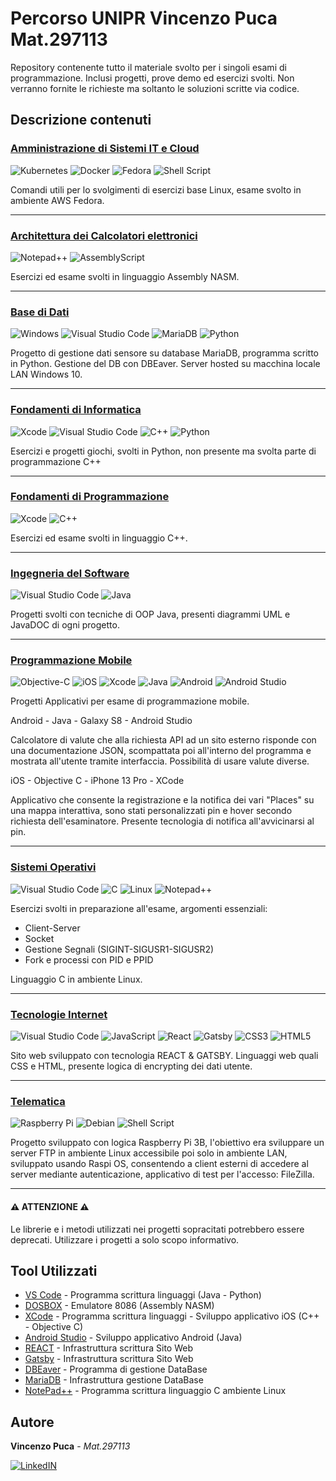 # **Percorso UNIPR Vincenzo Puca Mat.297113**

Repository contenente tutto il materiale svolto per i singoli esami di programmazione. Inclusi progetti, prove demo ed esercizi svolti.
Non verranno fornite le richieste ma soltanto le soluzioni scritte via codice.

## **Descrizione contenuti**

### [Amministrazione di Sistemi IT e Cloud](https://github.com/VincePuc99/UNIPR-Vincenzo_Puca/tree/main/Amministrazione%20di%20Sistemi%20IT%20e%20Cloud)

![Kubernetes](https://img.shields.io/badge/kubernetes-%23326ce5.svg?style=for-the-badge&logo=kubernetes&logoColor=white)
![Docker](https://img.shields.io/badge/docker-%230db7ed.svg?style=for-the-badge&logo=docker&logoColor=white)
![Fedora](https://img.shields.io/badge/Fedora-294172?style=for-the-badge&logo=fedora&logoColor=white)
![Shell Script](https://img.shields.io/badge/shell_script-%23121011.svg?style=for-the-badge&logo=gnu-bash&logoColor=white)

Comandi utili per lo svolgimenti di esercizi base Linux, esame svolto in ambiente AWS Fedora.

---

### [Architettura dei Calcolatori elettronici](https://github.com/VincePuc99/UNIPR-Vincenzo_Puca/tree/main/Architettura%20dei%20Calcolatori%20elettronici)

![Notepad++](https://img.shields.io/badge/Notepad++-90E59A.svg?style=for-the-badge&logo=notepad%2b%2b&logoColor=black)
![AssemblyScript](https://img.shields.io/badge/assembly%20script-%23000000.svg?style=for-the-badge&logo=assemblyscript&logoColor=white)

Esercizi ed esame svolti in linguaggio Assembly NASM.

---

### [Base di Dati](https://github.com/VincePuc99/UNIPR-Vincenzo_Puca/tree/main/Base%20di%20Dati)

![Windows](https://img.shields.io/badge/Windows-0078D6?style=for-the-badge&logo=windows&logoColor=white)
![Visual Studio Code](https://img.shields.io/badge/Visual%20Studio%20Code-0078d7.svg?style=for-the-badge&logo=visual-studio-code&logoColor=white)
![MariaDB](https://img.shields.io/badge/MariaDB-003545?style=for-the-badge&logo=mariadb&logoColor=white)
![Python](https://img.shields.io/badge/python-3670A0?style=for-the-badge&logo=python&logoColor=ffdd54)

Progetto di gestione dati sensore su database MariaDB, programma scritto in Python. Gestione del DB con DBEaver. Server hosted su macchina locale LAN Windows 10.

---

### [Fondamenti di Informatica](https://github.com/VincePuc99/UNIPR-Vincenzo_Puca/tree/main/Fondamenti%20di%20Informatica)

![Xcode](https://img.shields.io/badge/Xcode-007ACC?style=for-the-badge&logo=Xcode&logoColor=white)
![Visual Studio Code](https://img.shields.io/badge/Visual%20Studio%20Code-0078d7.svg?style=for-the-badge&logo=visual-studio-code&logoColor=white)
![C++](https://img.shields.io/badge/c++-%2300599C.svg?style=for-the-badge&logo=c%2B%2B&logoColor=white)
![Python](https://img.shields.io/badge/python-3670A0?style=for-the-badge&logo=python&logoColor=ffdd54)

Esercizi e progetti giochi, svolti in Python, non presente ma svolta parte di programmazione C++

---

### [Fondamenti di Programmazione](https://github.com/VincePuc99/UNIPR-Vincenzo_Puca/tree/main/Fondamenti%20di%20Programmazione%20(C%2B%2B))

![Xcode](https://img.shields.io/badge/Xcode-007ACC?style=for-the-badge&logo=Xcode&logoColor=white)
![C++](https://img.shields.io/badge/c++-%2300599C.svg?style=for-the-badge&logo=c%2B%2B&logoColor=white)

Esercizi ed esame svolti in linguaggio C++.

---

### [Ingegneria del Software](https://github.com/VincePuc99/UNIPR-Vincenzo_Puca/tree/main/Ingegneria%20del%20Software%20(Java))

![Visual Studio Code](https://img.shields.io/badge/Visual%20Studio%20Code-0078d7.svg?style=for-the-badge&logo=visual-studio-code&logoColor=white)
![Java](https://img.shields.io/badge/java-%23ED8B00.svg?style=for-the-badge&logo=openjdk&logoColor=white)

Progetti svolti con tecniche di OOP Java, presenti diagrammi UML e JavaDOC di ogni progetto.

---

### [Programmazione Mobile](https://github.com/VincePuc99/UNIPR-Vincenzo_Puca/tree/main/Programmazione%20Mobile)

![Objective-C](https://img.shields.io/badge/OBJECTIVE--C-%233A95E3.svg?style=for-the-badge&logo=apple&logoColor=white)
![iOS](https://img.shields.io/badge/iOS-000000?style=for-the-badge&logo=ios&logoColor=white)
![Xcode](https://img.shields.io/badge/Xcode-007ACC?style=for-the-badge&logo=Xcode&logoColor=white)
![Java](https://img.shields.io/badge/java-%23ED8B00.svg?style=for-the-badge&logo=openjdk&logoColor=white)
![Android](https://img.shields.io/badge/Android-3DDC84?style=for-the-badge&logo=android&logoColor=white)
![Android Studio](https://img.shields.io/badge/android%20studio-346ac1?style=for-the-badge&logo=android%20studio&logoColor=white)

Progetti Applicativi per esame di programmazione mobile.

Android - Java - Galaxy S8 - Android Studio

Calcolatore di valute che alla richiesta API ad un sito esterno risponde con una documentazione JSON,
scompattata poi all'interno del programma e mostrata all'utente tramite interfaccia. Possibilità di usare valute diverse.

iOS - Objective C - iPhone 13 Pro - XCode

Applicativo che consente la registrazione e la notifica dei vari "Places" su una mappa interattiva, sono stati
personalizzati pin e hover secondo richiesta dell'esaminatore. Presente tecnologia di notifica all'avvicinarsi al pin.

---

### [Sistemi Operativi](https://github.com/VincePuc99/UNIPR-Vincenzo_Puca/tree/main/Sistemi%20Operativi)

![Visual Studio Code](https://img.shields.io/badge/Visual%20Studio%20Code-0078d7.svg?style=for-the-badge&logo=visual-studio-code&logoColor=white)
![C](https://img.shields.io/badge/c-%2300599C.svg?style=for-the-badge&logo=c&logoColor=white)
![Linux](https://img.shields.io/badge/Linux-FCC624?style=for-the-badge&logo=linux&logoColor=black)
![Notepad++](https://img.shields.io/badge/Notepad++-90E59A.svg?style=for-the-badge&logo=notepad%2b%2b&logoColor=black)

Esercizi svolti in preparazione all'esame, argomenti essenziali:
* Client-Server
* Socket
* Gestione Segnali (SIGINT-SIGUSR1-SIGUSR2)
* Fork e processi con PID e PPID

Linguaggio C in ambiente Linux.

---

### [Tecnologie Internet](https://github.com/VincePuc99/UNIPR-Vincenzo_Puca/tree/main/Tecnologie%20Internet)

![Visual Studio Code](https://img.shields.io/badge/Visual%20Studio%20Code-0078d7.svg?style=for-the-badge&logo=visual-studio-code&logoColor=white)
![JavaScript](https://img.shields.io/badge/javascript-%23323330.svg?style=for-the-badge&logo=javascript&logoColor=%23F7DF1E)
![React](https://img.shields.io/badge/react-%2320232a.svg?style=for-the-badge&logo=react&logoColor=%2361DAFB)
![Gatsby](https://img.shields.io/badge/Gatsby-%23663399.svg?style=for-the-badge&logo=gatsby&logoColor=white)
![CSS3](https://img.shields.io/badge/css3-%231572B6.svg?style=for-the-badge&logo=css3&logoColor=white)
![HTML5](https://img.shields.io/badge/html5-%23E34F26.svg?style=for-the-badge&logo=html5&logoColor=white)

Sito web sviluppato con tecnologia REACT & GATSBY.
Linguaggi web quali CSS e HTML, presente logica di encrypting dei dati utente.

---

### [Telematica](https://github.com/VincePuc99/UNIPR-Vincenzo_Puca/tree/main/Telematica)

![Raspberry Pi](https://img.shields.io/badge/-RaspberryPi-C51A4A?style=for-the-badge&logo=Raspberry-Pi)
![Debian](https://img.shields.io/badge/Debian-D70A53?style=for-the-badge&logo=debian&logoColor=white)
![Shell Script](https://img.shields.io/badge/shell_script-%23121011.svg?style=for-the-badge&logo=gnu-bash&logoColor=white)

Progetto sviluppato con logica Raspberry Pi 3B, l'obiettivo era sviluppare un server FTP in ambiente Linux
accessibile poi solo in ambiente LAN, sviluppato usando Raspi OS, consentendo a client esterni di accedere al server
mediante autenticazione, applicativo di test per l'accesso: FileZilla.

---

#### ⚠️ ATTENZIONE ⚠️

Le librerie e i metodi utilizzati nei progetti sopracitati potrebbero essere deprecati.
Utilizzare i progetti a solo scopo informativo.

## **Tool Utilizzati**

* [VS Code](https://code.visualstudio.com/) - Programma scrittura linguaggi (Java - Python)
* [DOSBOX](https://www.dosbox.com/) - Emulatore 8086 (Assembly NASM)
* [XCode](https://developer.apple.com/xcode/) - Programma scrittura linguaggi - Sviluppo applicativo iOS (C++ - Objective C)
* [Android Studio](https://developer.android.com/studio?hl=it) - Sviluppo applicativo Android (Java)
* [REACT](https://it.legacy.reactjs.org/) - Infrastruttura scrittura Sito Web
* [Gatsby](https://www.gatsbyjs.com/) - Infrastruttura scrittura Sito Web
* [DBEaver](https://dbeaver.io/) - Programma di gestione DataBase
* [MariaDB](https://mariadb.org/) - Infrastruttura gestione DataBase
* [NotePad++](https://notepad-plus-plus.org/downloads/) - Programma scrittura linguaggio C ambiente Linux

## **Autore**
**Vincenzo Puca** - *Mat.297113*

[![LinkedIN](https://img.shields.io/badge/linkedin-%230077B5.svg?style=for-the-badge&logo=linkedin&logoColor=white)](https://www.linkedin.com/in/vincenzo-puca-054276304/)
